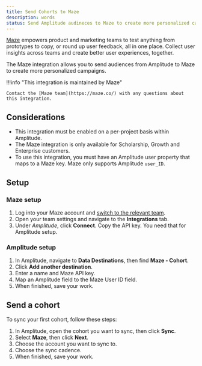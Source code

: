 ```yaml
---
title: Send Cohorts to Maze
description: words
status: Send Amplitude audineces to Maze to create more personalized campaigns.
---
```


[Maze](https://maze.co/) empowers product and marketing teams to test anything from prototypes to copy, or round up user feedback, all in one place. Collect user insights across teams and create better user experiences, together.

The Maze integration allows you to send audiences from Amplitude to Maze to create more personalized campaigns.

!!!info "This integration is maintained by Maze"
    
    Contact the [Maze team](https://maze.co/) with any questions about this integration.

## Considerations

- This integration must be enabled on a per-project basis within Amplitude.
- The Maze integration is only available for Scholarship, Growth and Enterprise customers.
- To use this integration, you must have an Amplitude user property that maps to a Maze key. Maze only supports Amplitude `user_ID`. 

## Setup

### Maze setup

1. Log into your Maze account and [switch to the relevant team](https://help.maze.co/hc/en-us/articles/4651328987155-Switching-between-teams).
2. Open your team settings and navigate to the **Integrations** tab.
3. Under *Amplitude*, click **Connect**. Copy the API key. You need that for Amplitude setup.

### Amplitude setup

1. In Amplitude, navigate to **Data Destinations**, then find **Maze - Cohort**.
2. Click **Add another destination**.
3. Enter a name and Maze API key.
4. Map an Amplitude field to the Maze User ID field.
5. When finished, save your work.

## Send a cohort

To sync your first cohort, follow these steps:

1. In Amplitude, open the cohort you want to sync, then click **Sync**.
2. Select **Maze**, then click **Next**.
3. Choose the account you want to sync to.
4. Choose the sync cadence.
5. When finished, save your work.